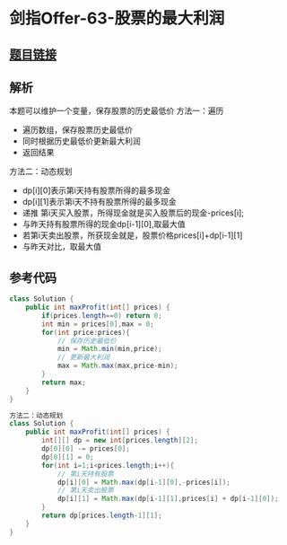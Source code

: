 # 剑指Offer-63-股票的最大利润

## [题目链接](https://leetcode-cn.com/problems/gu-piao-de-zui-da-li-run-lcof/)

## 解析
本题可以维护一个变量，保存股票的历史最低价
方法一：遍历
- 遍历数组，保存股票历史最低价
- 同时根据历史最低价更新最大利润
- 返回结果

方法二：动态规划
- dp[i][0]表示第i天持有股票所得的最多现金
- dp[i][1]表示第i天不持有股票所得的最多现金
- 递推 第i天买入股票，所得现金就是买入股票后的现金-prices[i];
- 与昨天持有股票所得的现金dp[i-1][0],取最大值
- 若第i天卖出股票，所获现金就是，股票价格prices[i]+dp[i-1][1]
- 与昨天对比，取最大值

## 参考代码
```Java
class Solution {
    public int maxProfit(int[] prices) {
        if(prices.length==0) return 0;
        int min = prices[0],max = 0;
        for(int price:prices){
            // 保存历史最低价
            min = Math.min(min,price);
            // 更新最大利润
            max = Math.max(max,price-min);
        }
        return max;
    }
}

方法二：动态规划
class Solution {
    public int maxProfit(int[] prices) {
        int[][] dp = new int[prices.length][2];
        dp[0][0] -= prices[0]; 
        dp[0][1] = 0; 
        for(int i=1;i<prices.length;i++){
            // 第i天持有股票
            dp[i][0] = Math.max(dp[i-1][0],-prices[i]);
            // 第i天卖出股票
            dp[i][1] = Math.max(dp[i-1][1],prices[i] + dp[i-1][0]);
        }
        return dp[prices.length-1][1];
    }
}
```